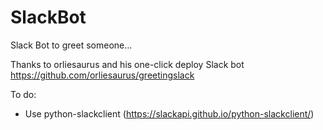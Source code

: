 # SlackBot
Slack Bot to greet someone...

Thanks to orliesaurus and his one-click deploy Slack bot
https://github.com/orliesaurus/greetingslack

To do:

- Use python-slackclient (https://slackapi.github.io/python-slackclient/)
